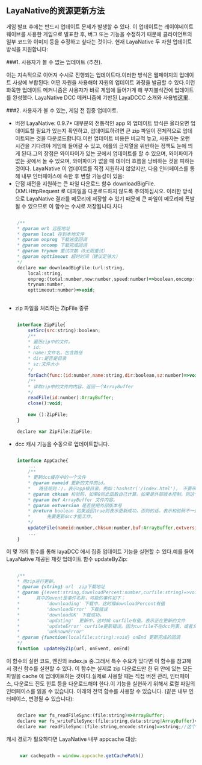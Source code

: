 ## LayaNative的资源更新方法
게임 발표 후에는 반드시 업데이트 문제가 발생할 수 있다. 이 업데이트는 레이야네이트웨이브를 사용한 게임으로 발표한 후, 버그 또는 기능을 수정하기 때문에 클라이언트의 일부 코드와 이미지 등을 수정하고 싶다는 것이다.
현재 LayaNative 두 자원 업데이트 방식을 지원합니다:

###1. 사용자가 볼 수 없는 업데이트 (추천).

이는 지속적으로 이어져 수시로 진행되는 업데이트다.이러한 방식은 웹페이지의 업데이트 사상에 부합된다: 어떤 자원을 사용해야 자원의 업데이트 과정을 발급할 수 있다.이런 화목한 업데이트 메커니즘은 사용자가 바로 게임에 들어가게 해 부지불식간에 업데이트를 완성했다.
LayaNative DCC 메커니즘에 기반된 LayaDCCC 소개와 사용법[这里](http://localhost/LayaAir2_Auto/%3C/p%3E%3Cp%3Ehttps://github.com/layabox/layaair-doc/tree/master/Chinese/LayaNative/LayaDcc_Tool).

###2. 사용자가 볼 수 있는, 게임 전 집중 업데이트.

* 버전 LayaNative: 0.9.7*
대부분의 전통적인 app 의 업데이트 방식은 올라오면 업데이트할 필요가 있는지 확인하고, 업데이트하려면 큰 zip 파일이 전체적으로 업데이트되는 것을 다운로드합니다.이런 업데이트 비용은 비교적 높고, 사용자는 오랜 시간을 기다려야 게임에 들어갈 수 있고, 애플의 금지열을 위반하는 정책도 눈에 띄게 된다.그의 장점은 와이파이가 있는 곳에서 업데이트를 할 수 있으며, 와이파이가 없는 곳에서 놀 수 있으며, 와이파이가 없을 때 데이터 흐름을 낭비하는 것을 피하는 것이다.
LayaNative 이 업데이트를 직접 지원하지 않았지만, 다음 인터페이스를 통해 내부 인터페이스에 속한 후 변할 가능성이 있음:
* 단점 재전을 지원하는 큰 파일 다운로드 함수 downloadBigFile.(XMLHttpRequest 로 대파일을 다운로드하지 않도록 주의하십시오. 이러한 방식으로 LayaNative 결과를 메모리에 저장할 수 있기 때문에 큰 파일이 메모리에 폭발될 수 있으므로 이 함수는 수시로 저장됩니다.차다


```javascript

    /**
    * @param url 远程地址
    * @param local 存到本地文件
    * @param onprog 下载进度回调
    * @param oncomp 下载完成回调
    * @param trynum 重试次数（0无限重试） 
    * @param opttimeout 超时时间（建议足够大）
    */
    declare var downloadBigFile:(url:string,
        local:string,
        onprog:(total:number,now:number,speed:number)=>boolean,oncomp:(curlret:number, httpret:number)=>void,
        trynum:number,
        opttimeout:number)=>void;
    
```

* zip 파일을 처리하는 ZipFile 종류


```javascript

    interface ZipFile{
        setSrc(src:string):boolean;
        /**
        * 遍历zip中的文件。
        * id:
        * name:文件名，包含路径
        * dir:是否是目录
        * sz:文件大小
        */
        forEach(func:(id:number,name:string,dir:boolean,sz:number)=>void):void;
        /**
        * 读取zip中的文件的内容，返回一个ArrayBuffer
        */
        readFile(id:number):ArrayBuffer;
        close():void;
        
        new ():ZipFile;
    }
    
    declare var ZipFile:ZipFile;    
```

* dcc 캐시 기능을 수동으로 업데이트합니다.


```javascript

    interface AppCache{
        ...
        /**
        * 更新dcc缓存中的一个文件
        * @param nameid 更新的文件的id。
        *   路径规则：/，表示app根目录。例如：hashstr('/index.html')， 不要带参数，如果带参数的话-- hashstr('/aa/bb.html?ff=2') 会导致谁也找不到这个文件
        * @param chksum 校验码，如果0则此函数自己计算。如果是外部版本控制，则这个是hashstr后的版本号。
        * @param buf ArrayBuffer 文件内容。
        * @param extversion 是否使用外部版本号
        * @return boolean 如果返回true则表示更新成功，否则的话，表示校验码不一致，即
        *      先要更新dcc才能工作。
        */
        updateFile(nameid:number,chksum:number,buf:ArrayBuffer,extversion:boolean):boolean;        
        ...
    }
```


이 몇 개의 함수를 통해 layaDCC 에서 집중 업데이트 기능을 실현할 수 있다.예를 들어 LayaNative 제공된 재킷 업데이트 함수 updateByZip:

    


```javascript

    /**
    * 用zip进行更新。
    * @param {string} url  zip下载地址
    * @param {(event:string,downloadPercent:number,curfile:string)=>void} onEvent  事件的回调。
    *      其中的event是事件名称，可能的事件如下：
    *          'downloading' 下载中，这时候downloadPercent有值
    *          'downloadError' 下载错误
    *          'downloadOK' 下载成功。
    *          'updating'  更新中，这时候 curfile有值，表示正在更新的文件
    *          'updateError' curfile更新错误。因为curfile不在dcc列表，或者文件内容与dcc内容不一致。少量更新错误可以忽略，因为在实际使用的时候还是会下载
    *          'unknownError' 
    * @param {function(localfile:string):void} onEnd 更新完成的回调
    */
    function  updateByZip(url, onEvent, onEnd)
```

이 함수의 실현 코드, 엔진의 index.js 중.그래서 특수 수요가 있다면 이 함수를 참고해서 갱신 함수를 실현할 수 있다.
이 함수는 실제로 zip 다운로드만 한 뒤 안에 있는 모든 파일을 cache 에 업데이트하는 것이다.실제로 사용할 때는 직접 버전 관리, 인터페이스, 다운로드 진도 힌트 등을 다운로드해야 한다.이 기능을 실현하기 위해서 로컬 파일의 인터페이스를 읽을 수 있습니다. 아래의 전역 함수를 사용할 수 있습니다. (같은 내부 인터페이스, 변경될 수 있습니다):

    


```javascript

    declare var fs_readFileSync:(file:string)=>ArrayBuffer;    
    declare var fs_writeFileSync:(file:string,data:string|ArrayBuffer)=>boolean;
    declare var readFileSync:(file:string,encode:string)=>string;//这个直接返回字符串。
```
캐시 경로가 필요하다면 LayaNative 내부 appcache 대상:

    


```javascript

     var cachepath = window.appcache.getCachePath()
```

